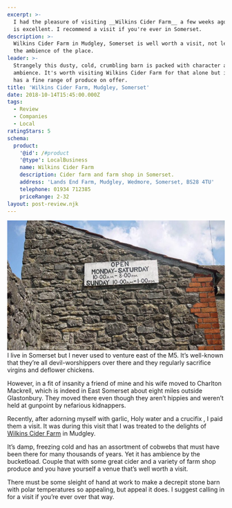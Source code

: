 ```yaml
---
excerpt: >-
  I had the pleasure of visiting __Wilkins Cider Farm__ a few weeks ago, which
  is excellent. I recommend a visit if you're ever in Somerset.
description: >-
  Wilkins Cider Farm in Mudgley, Somerset is well worth a visit, not least for
  the ambience of the place.
leader: >-
  Strangely this dusty, cold, crumbling barn is packed with character and
  ambience. It's worth visiting Wilkins Cider Farm for that alone but it also
  has a fine range of produce on offer.
title: 'Wilkins Cider Farm, Mudgley, Somerset'
date: 2018-10-14T15:45:00.000Z
tags:
  - Review
  - Companies
  - Local
ratingStars: 5
schema:
  product:
    '@id': /#product
    '@type': LocalBusiness
    name: Wilkins Cider Farm
    description: Cider farm and farm shop in Somerset.
    address: 'Lands End Farm, Mudgley, Wedmore, Somerset, BS28 4TU'
    telephone: 01934 712385
    priceRange: 2-32
layout: post-review.njk
---
```



![Wilkins Cider Farm.](/assets/images/posts/2018/10/2018-10-14-wilkins.jpg "class=s33 left|@itemprop=image")I live in Somerset but I never used to venture east of the M5. It’s well-known that they’re all devil-worshippers over there and they regularly sacrifice virgins and deflower chickens.

However, in a fit of insanity a friend of mine and his wife moved to Charlton Mackrell, which is indeed in East Somerset about eight miles outside Glastonbury. They moved there even though they aren’t hippies and weren’t held at gunpoint by nefarious kidnappers.

Recently, after adorning myself with garlic, Holy water and a crucifix , I paid them a visit. It was during this visit that I was treated to the delights of [Wilkins Cider Farm](http://wilkinscider.com) in Mudgley.

It’s damp, freezing cold and has an assortment of cobwebs that must have been there for many thousands of years. Yet it has ambience by the bucketload. Couple that with some great cider and a variety of farm shop produce and you have yourself a venue that’s well worth a visit.

There must be some sleight of hand at work to make a decrepit stone barn with polar temperatures so appealing, but appeal it does. I suggest calling in for a visit if you’re ever over that way.

 



